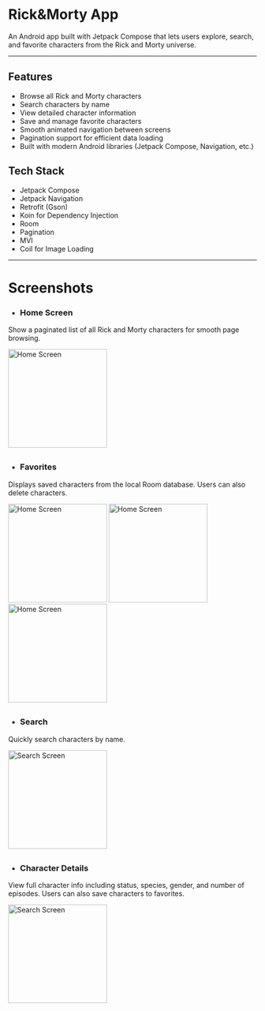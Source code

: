 # Rick&Morty App

An Android app built with Jetpack Compose that lets users explore, search, and favorite characters from the Rick and Morty universe. 
***
## Features
- Browse all Rick and Morty characters
- Search characters by name
- View detailed character information
- Save and manage favorite characters
- Smooth animated navigation between screens
- Pagination support for efficient data loading
- Built with modern Android libraries (Jetpack Compose, Navigation, etc.)

## Tech Stack
- Jetpack Compose  
- Jetpack Navigation
- Retrofit (Gson)  
- Koin for Dependency Injection
- Room 
- Pagination  
- MVI   
- Coil for Image Loading
***

# Screenshots
- ### Home Screen
Show a paginated list of all Rick and Morty characters for smooth page browsing.

<img src="https://github.com/user-attachments/assets/67c324b9-faed-4153-923c-50203f667d0d" alt="Home Screen" width="200" />

##

- ### Favorites 
Displays saved characters from the local Room database. Users can also delete characters.

<img src="https://github.com/user-attachments/assets/c813e291-eaae-4b37-8703-f51eec8c0e06" alt="Home Screen" width="200" />
<img src="https://github.com/user-attachments/assets/65388984-6745-4065-9e7b-acf13e434faa" alt="Home Screen" width="200" />
<img src="https://github.com/user-attachments/assets/c1b08a5e-f593-48e8-a347-a9ddc2491891" alt="Home Screen" width="200" />

##

- ### Search  
Quickly search characters by name.

<img src="https://github.com/user-attachments/assets/c15bcdb2-4742-421b-8ea2-df9863cfe435" alt="Search Screen" width="200" />

##

- ### Character Details
View full character info including status, species, gender, and number of episodes. Users can also save characters to favorites.

<img src="https://github.com/user-attachments/assets/703ae322-e652-4ec5-b68a-2a1606231ece" alt="Search Screen" width="200" />

